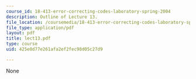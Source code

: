 ```yaml
---
course_id: 18-413-error-correcting-codes-laboratory-spring-2004
description: Outline of Lecture 13.
file_location: /coursemedia/18-413-error-correcting-codes-laboratory-spring-2004/425e0d77e261afa2ef2fec98d05c27d9_lect13.pdf
file_type: application/pdf
layout: pdf
title: lect13.pdf
type: course
uid: 425e0d77e261afa2ef2fec98d05c27d9

---
```

None